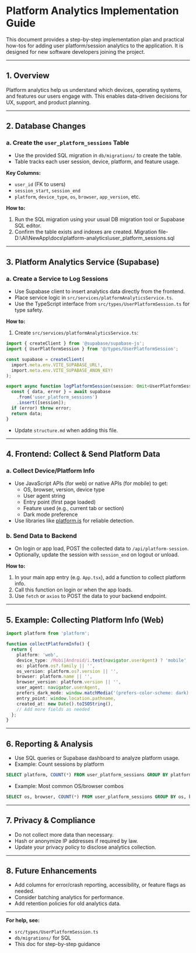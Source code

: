 # Platform Analytics Implementation Guide

This document provides a step-by-step implementation plan and practical how-tos for adding user platform/session analytics to the application. It is designed for new software developers joining the project.

---

## 1. Overview

Platform analytics help us understand which devices, operating systems, and features our users engage with. This enables data-driven decisions for UX, support, and product planning.

---

## 2. Database Changes

### a. Create the `user_platform_sessions` Table

- Use the provided SQL migration in `db/migrations/` to create the table.
- Table tracks each user session, device, platform, and feature usage.

**Key Columns:**
- `user_id` (FK to users)
- `session_start`, `session_end`
- `platform`, `device_type`, `os`, `browser`, `app_version`, etc.

**How to:**
1. Run the SQL migration using your usual DB migration tool or Supabase SQL editor.
2. Confirm the table exists and indexes are created.
  Migration file- D:\AI\NewApp\docs\platform-analytics\user_platform_sessions.sql
---

## 3. Platform Analytics Service (Supabase)

### a. Create a Service to Log Sessions

- Use Supabase client to insert analytics data directly from the frontend.
- Place service logic in `src/services/platformAnalyticsService.ts`.
- Use the TypeScript interface from `src/types/UserPlatformSession.ts` for type safety.

**How to:**
1. Create `src/services/platformAnalyticsService.ts`:

```typescript
import { createClient } from '@supabase/supabase-js';
import { UserPlatformSession } from '@/types/UserPlatformSession';

const supabase = createClient(
  import.meta.env.VITE_SUPABASE_URL!,
  import.meta.env.VITE_SUPABASE_ANON_KEY!
);

export async function logPlatformSession(session: Omit<UserPlatformSession, 'id' | 'created_at'>) {
  const { data, error } = await supabase
    .from('user_platform_sessions')
    .insert([session]);
  if (error) throw error;
  return data;
}
```

- Update `structure.md` when adding this file.

---

## 4. Frontend: Collect & Send Platform Data

### a. Collect Device/Platform Info

- Use JavaScript APIs (for web) or native APIs (for mobile) to get:
  - OS, browser, version, device type
  - User agent string
  - Entry point (first page loaded)
  - Feature used (e.g., current tab or section)
  - Dark mode preference
- Use libraries like [platform.js](https://github.com/bestiejs/platform.js) for reliable detection.

### b. Send Data to Backend

- On login or app load, POST the collected data to `/api/platform-session`.
- Optionally, update the session with `session_end` on logout or unload.

**How to:**
1. In your main app entry (e.g. `App.tsx`), add a function to collect platform info.
2. Call this function on login or when the app loads.
3. Use `fetch` or `axios` to POST the data to your backend endpoint.

---

## 5. Example: Collecting Platform Info (Web)

```typescript
import platform from 'platform';

function collectPlatformInfo() {
  return {
    platform: 'web',
    device_type: /Mobi|Android/i.test(navigator.userAgent) ? 'mobile' : 'desktop',
    os: platform.os?.family || '',
    os_version: platform.os?.version || '',
    browser: platform.name || '',
    browser_version: platform.version || '',
    user_agent: navigator.userAgent,
    prefers_dark_mode: window.matchMedia('(prefers-color-scheme: dark)').matches,
    entry_point: window.location.pathname,
    created_at: new Date().toISOString(),
    // Add more fields as needed
  };
}
```

---

## 6. Reporting & Analysis

- Use SQL queries or Supabase dashboard to analyze platform usage.
- Example: Count sessions by platform

```sql
SELECT platform, COUNT(*) FROM user_platform_sessions GROUP BY platform;
```

- Example: Most common OS/browser combos

```sql
SELECT os, browser, COUNT(*) FROM user_platform_sessions GROUP BY os, browser ORDER BY COUNT(*) DESC;
```

---

## 7. Privacy & Compliance

- Do not collect more data than necessary.
- Hash or anonymize IP addresses if required by law.
- Update your privacy policy to disclose analytics collection.

---

## 8. Future Enhancements

- Add columns for error/crash reporting, accessibility, or feature flags as needed.
- Consider batching analytics for performance.
- Add retention policies for old analytics data.

---

**For help, see:**
- `src/types/UserPlatformSession.ts`
- `db/migrations/` for SQL
- This doc for step-by-step guidance
